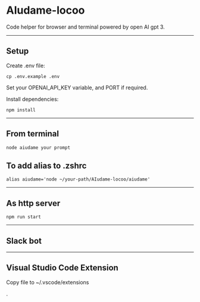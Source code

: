 # AIudame-locoo

Code helper for browser and terminal powered by open AI gpt 3.

------
## Setup
Create .env file:
```console
cp .env.example .env
```
Set your OPENAI_API_KEY variable, and PORT if required.

Install dependencies:
```console
npm install
```

------
## From terminal
```console
node aiudame your prompt
```

## To add alias to .zshrc
```console
alias aiudame='node ~/your-path/AIudame-locoo/aiudame'
```

______

## As http server
```console
npm run start
```

______

## Slack bot

______

## Visual Studio Code Extension

Copy file to ~/.vscode/extensions

.
